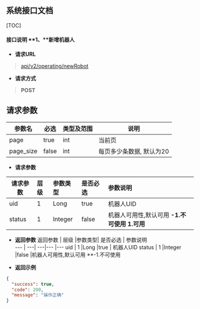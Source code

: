 ## 系统接口文档

[TOC]

#### 接口说明 **1、**新增机器人

- **请求URL**
> [api/v2/operating/newRobot](#)

- **请求方式** 
>**POST**

## 请求参数
参数名 | 必选 | 类型及范围 | 说明
--- | --- | --- | ---
page | true | int | 当前页
page_size | false | int | 每页多少条数据, 默认为20

- **请求参数**

 请求参数 |   层级   |参数类型| 是否必选     |  参数说明   
 -------- | :--------| :------|:------       |:------ 
 uid       |  1       |Long    |true   | 机器人UID
 status    | 1        |Integer |false  |机器人可用性,默认可用  **-1.不可使用 1.可用**

- **返回参数**
 返回参数 |   层级   |参数类型| 是否必选     |  参数说明   
 --- | ---| ---|---      |---
 uid       |  1       |Long    |true   | 机器人UID
 status    | 1        |Integer |false  |机器人可用性,默认可用  **-1.不可使用

- **返回示例**
>    
```json 
{
  "success": true,
  "code": 200,
  "message": "操作正确"
}
```

